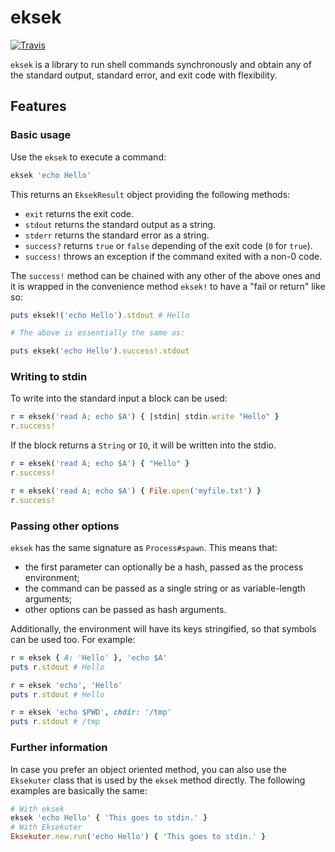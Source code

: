 # eksek

[![Travis](https://img.shields.io/travis/taccon/eksek.svg)](https://travis-ci.org/taccon/eksek)

`eksek` is a library to run shell commands synchronously and obtain any of the standard output, standard error, and exit code with flexibility.

## Features

### Basic usage

Use the `eksek` to execute a command:

```ruby
eksek 'echo Hello'
```

This returns an `EksekResult` object providing the following methods:

- `exit` returns the exit code.
- `stdout` returns the standard output as a string.
- `stderr` returns the standard error as a string.
- `success?` returns `true` or `false` depending of the exit code (`0` for `true`).
- `success!` throws an exception if the command exited with a non-0 code.

The `success!` method can be chained with any other of the above ones and it is wrapped in the convenience method `eksek!` to have a "fail or return" like so:

```ruby
puts eksek!('echo Hello').stdout # Hello

# The above is essentially the same as:

puts eksek('echo Hello').success!.stdout
```

### Writing to stdin

To write into the standard input a block can be used:

```ruby
r = eksek('read A; echo $A') { |stdin| stdin.write "Hello" }
r.success!
```

If the block returns a `String` or `IO`, it will be written into the stdio.

```ruby
r = eksek('read A; echo $A') { "Hello" }
r.success!

r = eksek('read A; echo $A') { File.open('myfile.txt') }
r.success!
```

### Passing other options

`eksek` has the same signature as `Process#spawn`. This means that:

- the first parameter can optionally be a hash, passed as the process environment;
- the command can be passed as a single string or as variable-length arguments;
- other options can be passed as hash arguments.

Additionally, the environment will have its keys stringified, so that symbols can be used too. For example:

```ruby
r = eksek { A: 'Hello' }, 'echo $A'
puts r.stdout # Hello

r = eksek 'echo', 'Hello'
puts r.stdout # Hello

r = eksek 'echo $PWD', chdir: '/tmp'
puts r.stdout # /tmp
```

### Further information

In case you prefer an object oriented method, you can also use the `Eksekuter` class that is used by the `eksek` method directly. The following examples are basically the same:

```ruby
# With eksek
eksek 'echo Hello' { 'This goes to stdin.' }
# With Eksekuter
Eksekuter.new.run('echo Hello') { 'This goes to stdin.' }
```
